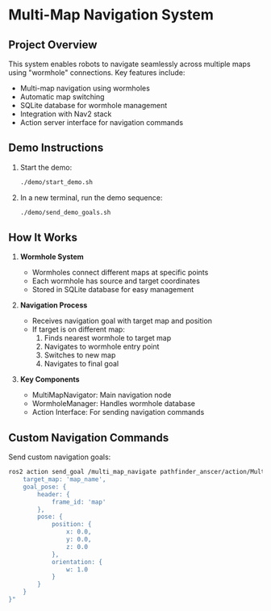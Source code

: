 # Multi-Map Navigation System

## Project Overview
This system enables robots to navigate seamlessly across multiple maps using "wormhole" connections. Key features include:

- Multi-map navigation using wormholes
- Automatic map switching
- SQLite database for wormhole management
- Integration with Nav2 stack
- Action server interface for navigation commands

## Demo Instructions

1. Start the demo:
   ```bash
   ./demo/start_demo.sh
   ```

2. In a new terminal, run the demo sequence:
   ```bash
   ./demo/send_demo_goals.sh
   ```

## How It Works

1. **Wormhole System**
   - Wormholes connect different maps at specific points
   - Each wormhole has source and target coordinates
   - Stored in SQLite database for easy management

2. **Navigation Process**
   - Receives navigation goal with target map and position
   - If target is on different map:
     1. Finds nearest wormhole to target map
     2. Navigates to wormhole entry point
     3. Switches to new map
     4. Navigates to final goal

3. **Key Components**
   - MultiMapNavigator: Main navigation node
   - WormholeManager: Handles wormhole database
   - Action Interface: For sending navigation commands

## Custom Navigation Commands

Send custom navigation goals:
```bash
ros2 action send_goal /multi_map_navigate pathfinder_anscer/action/MultiMapNavigate "{
    target_map: 'map_name',
    goal_pose: {
        header: {
            frame_id: 'map'
        },
        pose: {
            position: {
                x: 0.0,
                y: 0.0,
                z: 0.0
            },
            orientation: {
                w: 1.0
            }
        }
    }
}"
```
